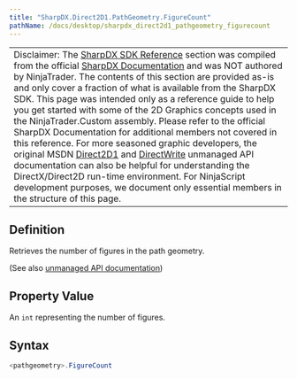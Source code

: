 ```yaml
---
title: "SharpDX.Direct2D1.PathGeometry.FigureCount"
pathName: /docs/desktop/sharpdx_direct2d1_pathgeometry_figurecount
---
```


|  |
| --- |
| Disclaimer: The [SharpDX SDK Reference](/docs/desktop/sharpdx_sdk_reference) section was compiled from the official [SharpDX Documentation](http://sharpdx.org/) and was NOT authored by NinjaTrader. The contents of this section are provided as-is and only cover a fraction of what is available from the SharpDX SDK. This page was intended only as a reference guide to help you get started with some of the 2D Graphics concepts used in the NinjaTrader.Custom assembly. Please refer to the official SharpDX Documentation for additional members not covered in this reference. For more seasoned graphic developers, the original MSDN [Direct2D1](https://msdn.microsoft.com/en-us/library/windows/desktop/dd370990.aspx) and [DirectWrite](https://msdn.microsoft.com/en-us/library/windows/desktop/dd368038.aspx) unmanaged API documentation can also be helpful for understanding the DirectX/Direct2D run-time environment. For NinjaScript development purposes, we document only essential members in the structure of this page. |

## Definition

Retrieves the number of figures in the path geometry.

(See also [unmanaged API documentation](http://msdn.microsoft.com/en-us/library/dd371515.aspx))

## Property Value

An `int` representing the number of figures.

## Syntax

```csharp
<pathgeometry>.FigureCount
```
